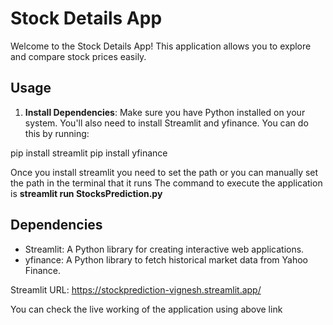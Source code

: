 # Stock Details App

Welcome to the Stock Details App! This application allows you to explore and compare stock prices easily.

## Usage

1. **Install Dependencies**: Make sure you have Python installed on your system. You'll also need to install Streamlit and yfinance. You can do this by running:
   
pip install streamlit
pip install yfinance

Once you install streamlit you need to set the path or you can manually set the path in the terminal that it runs 
The command to execute the application is 
**streamlit run StocksPrediction.py**

## Dependencies

- Streamlit: A Python library for creating interactive web applications.
- yfinance: A Python library to fetch historical market data from Yahoo Finance.

Streamlit URL:
https://stockprediction-vignesh.streamlit.app/

You can check the live working of the application using above link 
